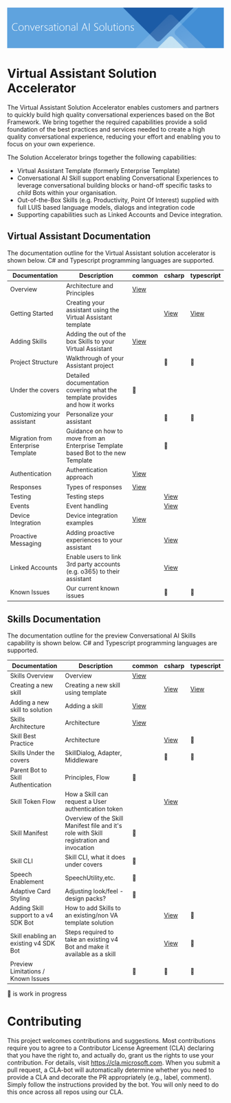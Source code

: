 ![Conversational AI Solutions](/docs/media/conversationalai_solutions_header.png)

# Virtual Assistant Solution Accelerator

The Virtual Assistant Solution Accelerator enables customers and partners to quickly build high quality conversational experiences based on the Bot Framework. We bring together the required capabilities provide a solid foundation of the best practices and services needed to create a high quality conversational experience, reducing your effort and enabling you to focus on your own experience.

The Solution Accelerator brings together the following capabilities:
- Virtual Assistant Template (formerly Enterprise Template)
- Conversational AI Skill support enabling Conversational Experiences to leverage conversational building blocks or hand-off specific tasks to *child* Bots within your organisation.
- Out-of-the-Box Skills (e.g. Productivity, Point Of Interest) supplied with full LUIS based language models, dialogs and integration code
- Supporting capabilities such as Linked Accounts and Device integration.

## Virtual Assistant Documentation
The documentation outline for the Virtual Assistant solution accelerator is shown below. C# and Typescript programming languages are supported.

|Documentation|Description|common|csharp|typescript|
|-------|-------|-------|-------|-------|
|Overview| Architecture and Principles|[View](./common/overview.md)|||
|Getting Started|Creating your assistant using the Virtual Assistant template||[View](./csharp/gettingstarted.md)|[View](./typescript/gettingstarted.md)|
|Adding Skills|Adding the out of the box Skills to your Virtual Assistant|[View](./common/addingskills.md)|||
|Project Structure|Walkthrough of your Assistant project||:runner:|:runner:|
|Under the covers|Detailed documentation covering what the template provides and how it works|:runner:|||
|Customizing your assistant|Personalize your assistant||:runner:|:runner:|
|Migration from Enterprise Template|Guidance on how to move from an Enterprise Template based Bot to the new Template||:runner:||Migration from the old Virtual Assistant solution|Guidance on how to move from the original Virtual Assistant solution to the new Template||:runner:|
|Authentication|Authentication approach|[View](./common/authentication.md)|||
|Responses|Types of responses|[View](./common/responses.md)|||
|Testing|Testing steps||[View](./csharp/testing.md)||
|Events|Event handling||[View](./csharp/events.md)|| 
|Device Integration|Device integration examples|[View](./common/deviceintegration.md)||          
|Proactive Messaging|Adding proactive experiences to your assistant||[View](./csharp/proactivemessaging.md)||
|Linked Accounts|Enable users to link 3rd party accounts (e.g. o365) to their assistant||[View](./csharp/linkedaccounts.md)||
|Known Issues|Our current known issues||:runner:|:runner:|

## Skills Documentation
The documentation outline for the preview Conversational AI Skills capability is shown below. C# and Typescript programming languages are supported.

|Documentation|Description|common|csharp|typescript|
|-------|-------|-------|-------|-------|
|Skills Overview|Overview|[View](/docs/skills/README.md)|||
|Creating a new skill|Creating a new skill using template||[View](/docs/skills/csharp/gettingstarted.md)|[View](/docs/skills/typescript/gettingstarted.md)|
|Adding a new skill to solution| Adding a skill|[View](/docs/skills/common/addingskill.md)||
|Skills Architecture|Architecture|[View](/docs/skills/common/architecture.md)||
|Skill Best Practice|Architecture||[View](/docs/skills/csharp/bestpractices.md)|:runner:
|Skills Under the covers| SkillDialog, Adapter, Middleware||:runner:|:runner:
|Parent Bot to Skill Authentication|Principles, Flow|:runner:||                    
|Skill Token Flow|How a Skill can request a User authentication token||[View](/docs/skills/common/skilltokenflow.md)||
|Skill Manifest| Overview of the Skill Manifest file and it's role with Skill registration and invocation|:runner:||
|Skill CLI | Skill CLI, what it does under covers|:runner:||
|Speech Enablement|SpeechUtility,etc.|:runner:||
|Adaptive Card Styling|Adjusting look/feel - design packs?|:runner:||
|Adding Skill support to a v4 SDK Bot|How to add Skills to an existing/non VA template solution||[View](/docs/skills/csharp/addskillsupportforv4bot.md)|:runner:
|Skill enabling an existing v4 SDK Bot|Steps required to take an existing v4 Bot and make it available as a skill||[View](/docs/skills/csharp/skillenablingav4bot.md)|:runner:
|Preview Limitations / Known Issues||:runner:|:runner:|:runner:

:runner: is work in progress

# Contributing
This project welcomes contributions and suggestions.  Most contributions require you to agree to a
Contributor License Agreement (CLA) declaring that you have the right to, and actually do, grant us
the rights to use your contribution. For details, visit https://cla.microsoft.com.
When you submit a pull request, a CLA-bot will automatically determine whether you need to provide
a CLA and decorate the PR appropriately (e.g., label, comment). Simply follow the instructions
provided by the bot. You will only need to do this once across all repos using our CLA.

